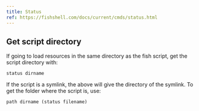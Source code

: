 ```yaml
---
title: Status
ref: https://fishshell.com/docs/current/cmds/status.html
---
```


## Get script directory

If going to load resources in the same directory as the fish script,
get the script directory with:

```fish
status dirname
```

If the script is a symlink, the above will give the directory of the symlink.
To get the folder where the script is, use:

```fish
path dirname (status filename)
```
